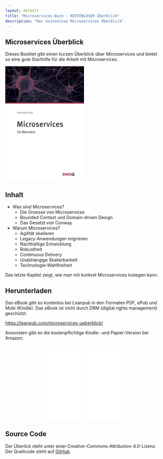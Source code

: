 ```yaml
---
layout: default
title: "Microservices-Buch - KOSTENLOSER Überblick"
description: "Der kostenlose Microservices Überblick"
---
```


Microservices Überblick
---

Dieses Booklet gibt einen kurzen Überblick über Microservices und
bietet so eine gute Starthilfe für die Arbeit mit Microservices.

<img src="images/ueberblick.jpg" width="50%" /> 

## Inhalt

* Was sind Microservices?
  * Die Groesse von Microservices
  * Bounded Context und Domain-driven Design
  * Das Gesetzt von Conway
* Warum Microservices?
  * Agilität skalieren
  * Legacy-Anwendungen migrieren
  * Nachhaltige Entwicklung
  * Robustheit
  * Continuous Delivery
  * Unabhängige Skalierbarkeit
  * Technologie-Wahlfreiheit

Das letzte Kapitel zeigt, wie man mit konkret Microservices loslegen kann.

## Herunterladen

Das eBook gibt es kostenlos bei Leanpub in den Formaten PDF, ePub und
Mobi (Kindle). Das eBook ist nicht durch DRM (digital rights
management) geschützt.

<https://leanpub.com/microservices-ueberblick/>

Ansonsten gibt es die kostenpflichtige Kindle- und Papier-Version bei Amazon:

<center>
<iframe style="width:120px;height:240px;" marginwidth="0"
marginheight="0" scrolling="no" frameborder="0"
src="//ws-eu.amazon-adsystem.com/widgets/q?ServiceVersion=20070822&OneJS=1&Operation=GetAdHtml&MarketPlace=DE&source=ss&ref=as_ss_li_til&ad_type=product_link&tracking_id=springbuch-21&marketplace=amazon&region=DE&placement=1542967392&asins=1542967392&linkId=edf0a67fcbdb0f6d7ea273e70ad8e4da&show_border=true&link_opens_in_new_window=true"></iframe>
<iframe style="width:120px;height:240px;" marginwidth="0" marginheight="0" scrolling="no" frameborder="0" src="//ws-eu.amazon-adsystem.com/widgets/q?ServiceVersion=20070822&OneJS=1&Operation=GetAdHtml&MarketPlace=DE&source=ss&ref=as_ss_li_til&ad_type=product_link&tracking_id=springbuch-21&marketplace=amazon&region=DE&placement=B06WGLBRZC&asins=B06WGLBRZC&linkId=51880abe9f13a4d12107c4cc6a977fe5&show_border=true&link_opens_in_new_window=true"></iframe>
</center>

## Source Code

Der Überlick steht unter einer
Creative-Commons-Attribution-4.0-Lizenz. Der Quellcode steht auf
[GitHub](https://github.com/ewolff/microservices-ueberblick).
